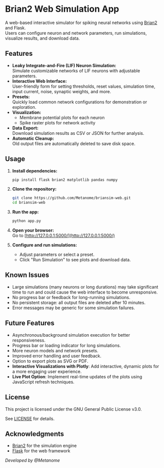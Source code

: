 # Brian2 Web Simulation App

A web-based interactive simulator for spiking neural networks using [Brian2](https://brian2.readthedocs.io/) and Flask.  
Users can configure neuron and network parameters, run simulations, visualize results, and download data.

## Features

- **Leaky Integrate-and-Fire (LIF) Neuron Simulation:**  
  Simulate customizable networks of LIF neurons with adjustable parameters.
- **Interactive Web Interface:**  
  User-friendly form for setting thresholds, reset values, simulation time, input current, noise, synaptic weights, and more.
- **Presets:**  
  Quickly load common network configurations for demonstration or exploration.
- **Visualization:**  
  - Membrane potential plots for each neuron  
  - Spike raster plots for network activity
- **Data Export:**  
  Download simulation results as CSV or JSON for further analysis.
- **Automatic Cleanup:**  
  Old output files are automatically deleted to save disk space.

## Usage

1. **Install dependencies:**

    ```bash
    pip install flask brian2 matplotlib pandas numpy
    ```

2. **Clone the repository:**

    ```bash
    git clone https://github.com/Metanome/briansim-web.git
    cd briansim-web
    ```

3. **Run the app:**

    ```bash
    python app.py
    ```

4. **Open your browser:**  
   Go to [http://127.0.0.1:5000/](http://127.0.0.1:5000/)

5. **Configure and run simulations:**  
   - Adjust parameters or select a preset.
   - Click "Run Simulation" to see plots and download data.

## Known Issues

- Large simulations (many neurons or long durations) may take significant time to run and could cause the web interface to become unresponsive.
- No progress bar or feedback for long-running simulations.
- No persistent storage: all output files are deleted after 10 minutes.
- Error messages may be generic for some simulation failures.

## Future Features

- Asynchronous/background simulation execution for better responsiveness.
- Progress bar or loading indicator for long simulations.
- More neuron models and network presets.
- Improved error handling and user feedback.
- Option to export plots as SVG or PDF.
- **Interactive Visualizations with Plotly**: Add interactive, dynamic plots for a more engaging user experience.
- **Live Plot Option**: Implement real-time updates of the plots using JavaScript refresh techniques.

## License

This project is licensed under the GNU General Public License v3.0.

See [LICENSE](https://www.gnu.org/licenses/gpl-3.0.en.html) for details.

## Acknowledgments

- [Brian2](https://brian2.readthedocs.io/) for the simulation engine
- [Flask](https://flask.palletsprojects.com/) for the web framework

*Developed by @Metanome*
